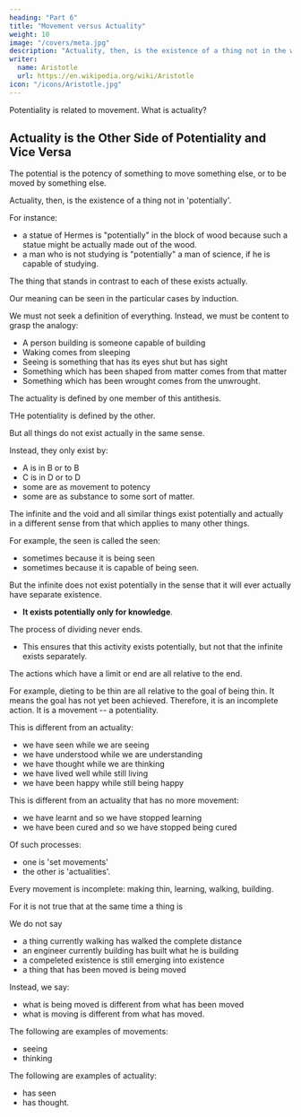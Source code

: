 ```yaml
---
heading: "Part 6"
title: "Movement versus Actuality"
weight: 10
image: "/covers/meta.jpg"
description: "Actuality, then, is the existence of a thing not in the way which we express by 'potentially'"
writer:
  name: Aristotle 
  url: https://en.wikipedia.org/wiki/Aristotle
icon: "/icons/Aristotle.jpg"
---
```




Potentiality is related to movement. What is actuality?


## Actuality is the Other Side of Potentiality and Vice Versa

The potential is the potency of something <!--  to that whose nature it is --> to move something else, or to be moved by something else.<!-- , either without qualification or in some particular way, but also use the word in another sense, which is the reason of the inquiry in the course of which we have discussed these previous senses also.  -->

Actuality, then, is the existence of a thing not in 'potentially'. 

For instance:
- a statue of Hermes is "potentially" in the block of wood because such a statue might be actually made out of the wood. 
- a man who is not studying is "potentially" a man of science, if he is capable of studying. 

The thing that stands in contrast to each of these exists actually. 

Our meaning can be seen in the particular cases by induction.

We must not seek a definition of everything. Instead, we must be content to grasp the analogy:

- A person building is someone capable of building
- Waking comes from sleeping
- Seeing is something that has its eyes shut but has sight 
- Something which has been shaped from matter comes from that matter
- Something which has been wrought comes from the unwrought.

The actuality is defined by one member of this antithesis.

THe potentiality is defined by the other.

But all things do not exist actually in the same sense.

Instead, they only exist by:

- A is in B or to B
- C is in D or to D
- some are as movement to potency
- some are as substance to some sort of matter.


The infinite and the void and all similar things exist potentially and actually in a different sense from that which applies to many other things.

<!--  to that which sees or walks or is seen. 

For of the latter class these predicates can at some time be also truly asserted without qualification. -->

For example, the seen is called the seen:
- sometimes because it is being seen
- sometimes because it is capable of being seen. 

But the infinite does not exist potentially in the sense that it will ever actually have separate existence.
- **It exists potentially only for knowledge**. 

The process of dividing never ends.
- This ensures that this activity exists potentially, but not that the infinite exists separately.

The actions which have a limit or end are all relative to the end.

For example, dieting to be thin are all relative to the goal of being thin. It means the goal has not yet been achieved. Therefore, it is an incomplete action. It is a movement -- a potentiality.

<!-- the removing of fat, or fat-removal, and the bodily parts themselves when one is making them thin are in movement in this way (i.e. without being already that at which the movement aims). -->

<!-- this is not an action or at least not a complete one (for it is not an end); but that movement in which the end is present is an action.  -->

This is different from an actuality:
- we have seen while we are seeing
- we have understood while we are understanding
- we have thought while we are thinking 
- we have lived well while still living 
- we have been happy while still being happy

This is different from an actuality that has no more movement:
- we have learnt and so we have stopped learning
- we have been cured and so we have stopped being cured

 <!-- (while it is not true that at the same time we are learning and have learnt, or are being cured and have been cured).  -->

<!-- nd . If not, the process would have had sometime to cease, as the process of making thin ceases= but, as things are, it does not cease; we are living and have lived.  -->

Of such processes:
- one is 'set movements'
- the other is 'actualities'. 

Every movement is incomplete: making thin, learning, walking, building.

<!-- ; these are movements, and incomplete at that.  -->

For it is not true that at the same time a thing is

We do not say
- a thing currently walking has walked the complete distance
- an engineer currently building has built what he is building
- a compeleted existence is still emerging into existence
- a thing that has been moved is being moved

Instead, we say:
- what is being moved is different from what has been moved
- what is moving is different  from what has moved. 

The following are examples of movements:
- seeing
- thinking

The following are examples of actuality:
- has seen
- has thought. 

